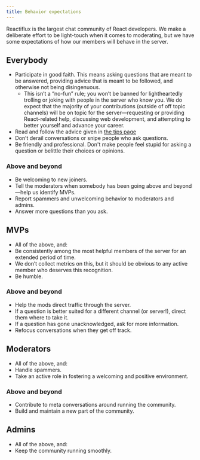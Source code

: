 ```yaml
---
title: Behavior expectations
---
```


Reactiflux is the largest chat community of React developers. We make a deliberate effort to be light-touch when it comes to moderating, but we have some expectations of how our members will behave in the server. 

## Everybody

* Participate in good faith. This means asking questions that are meant to be answered, providing advice that is meant to be followed, and otherwise not being disingenuous. 
  * This isn’t a “no-fun” rule; you won’t be banned for lightheartedly trolling or joking with people in the server who know you. We do expect that the majority of your contributions (outside of off topic channels) will be on topic for the server—requesting or providing React-related help, discussing web development, and attempting to better yourself and advance your career.
* Read and follow the advice given in [the tips page](https://www.reactiflux.com/tips)
* Don’t derail conversations or snipe people who ask questions.
* Be friendly and professional. Don't make people feel stupid for asking a question or belittle their choices or opinions.

### Above and beyond 

* Be welcoming to new joiners.
* Tell the moderators when somebody has been going above and beyond—help us identify MVPs.
* Report spammers and unwelcoming behavior to moderators and admins.
* Answer more questions than you ask.

## MVPs

* All of the above, and:
* Be consistently among the most helpful members of the server for an extended period of time.
 * We don’t collect metrics on this, but it should be obvious to any active member who deserves this recognition.
* Be humble. 

### Above and beyond 

* Help the mods direct traffic through the server.
* If a question is better suited for a different channel (or server!), direct them where to take it.
* If a question has gone unacknowledged, ask for more information.
* Refocus conversations when they get off track.

## Moderators

* All of the above, and:
* Handle spammers.
* Take an active role in fostering a welcoming and positive environment.

### Above and beyond

* Contribute to meta conversations around running the community. 
* Build and maintain a new part of the community.

## Admins

* All of the above, and:
* Keep the community running smoothly.
